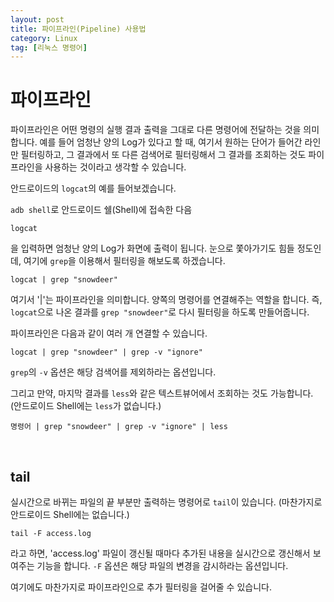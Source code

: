 ```yaml
---
layout: post
title: 파이프라인(Pipeline) 사용법
category: Linux
tag: [리눅스 명령어]
---
```

# 파이프라인

파이프라인은 어떤 명령의 실행 결과 출력을 그대로 다른 명령어에 전달하는 것을 의미합니다. 예를 들어 엄청난 양의 Log가 있다고 할 때, 여기서 원하는 단어가 들어간 라인만 필터링하고, 그 결과에서 또 다른 검색어로 필터링해서 그 결과를 조회하는 것도 파이프라인을 사용하는 것이라고 생각할 수 있습니다.

안드로이드의 `logcat`의 예를 들어보겠습니다.

`adb shell`로 안드로이드 쉘(Shell)에 접속한 다음

~~~
logcat
~~~

을 입력하면 엄청난 양의 Log가 화면에 출력이 됩니다. 눈으로 쫓아가기도 힘들 정도인데, 여기에 `grep`을 이용해서 필터링을 해보도록 하겠습니다.

~~~
logcat | grep "snowdeer"
~~~

여기서 '|'는 파이프라인을 의미합니다. 양쪽의 명령어를 연결해주는 역할을 합니다. 즉, `logcat`으로 나온 결과를 `grep "snowdeer"`로 다시 필터링을 하도록 만들어줍니다.

파이프라인은 다음과 같이 여러 개 연결할 수 있습니다.

~~~
logcat | grep "snowdeer" | grep -v "ignore"
~~~

`grep`의 `-v` 옵션은 해당 검색어를 제외하라는 옵션입니다. 

그리고 만약, 마지막 결과를 `less`와 같은 텍스트뷰어에서 조회하는 것도 가능합니다. (안드로이드 Shell에는 `less`가 없습니다.)

~~~
명령어 | grep "snowdeer" | grep -v "ignore" | less
~~~

<br>

## tail

실시간으로 바뀌는 파일의 끝 부분만 출력하는 명령어로 `tail`이 있습니다. (마찬가지로 안드로이드 Shell에는 없습니다.)

~~~
tail -F access.log
~~~

라고 하면, 'access.log' 파일이 갱신될 때마다 추가된 내용을 실시간으로 갱신해서 보여주는 기능을 합니다. `-F` 옵션은 해당 파일의 변경을 감시하라는 옵션입니다.

여기에도 마찬가지로 파이프라인으로 추가 필터링을 걸어줄 수 있습니다.